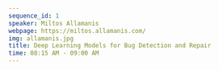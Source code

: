 ```yaml
---
sequence_id: 1
speaker: Miltos Allamanis
webpage: https://miltos.allamanis.com/
img: allamanis.jpg
title: Deep Learning Models for Bug Detection and Repair
time: 08:15 AM - 09:00 AM
---
```

